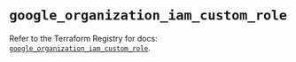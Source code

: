 # `google_organization_iam_custom_role`

Refer to the Terraform Registry for docs: [`google_organization_iam_custom_role`](https://registry.terraform.io/providers/hashicorp/google-beta/5.23.0/docs/resources/google_organization_iam_custom_role).

